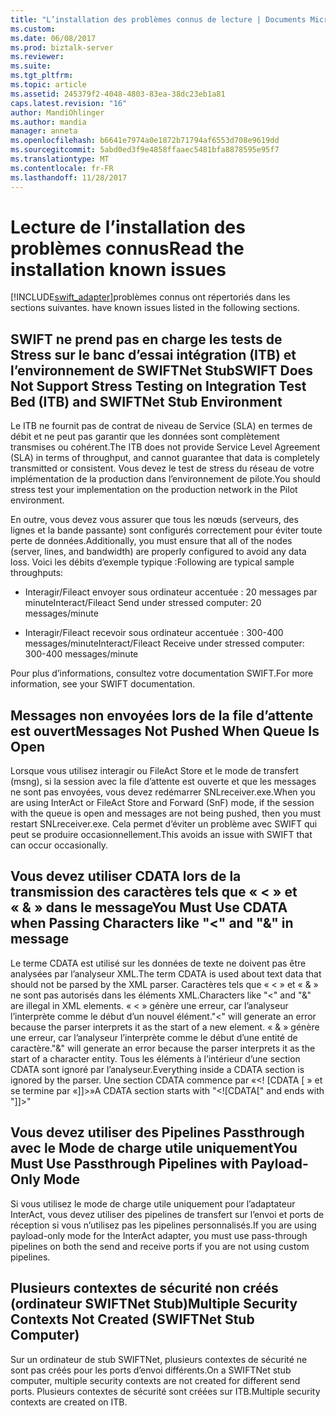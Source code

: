 ```yaml
---
title: "L’installation des problèmes connus de lecture | Documents Microsoft"
ms.custom: 
ms.date: 06/08/2017
ms.prod: biztalk-server
ms.reviewer: 
ms.suite: 
ms.tgt_pltfrm: 
ms.topic: article
ms.assetid: 245379f2-4048-4803-83ea-38dc23eb1a81
caps.latest.revision: "16"
author: MandiOhlinger
ms.author: mandia
manager: anneta
ms.openlocfilehash: b6641e7974a0e1872b71794af6553d708e9619dd
ms.sourcegitcommit: 5abd0ed3f9e4858ffaaec5481bfa8878595e95f7
ms.translationtype: MT
ms.contentlocale: fr-FR
ms.lasthandoff: 11/28/2017
---
```

# <a name="read-the-installation-known-issues"></a><span data-ttu-id="a2023-102">Lecture de l’installation des problèmes connus</span><span class="sxs-lookup"><span data-stu-id="a2023-102">Read the installation known issues</span></span>
[!INCLUDE[swift_adapter](../../includes/swift-adapter-md.md)]<span data-ttu-id="a2023-103">problèmes connus ont répertoriés dans les sections suivantes.</span><span class="sxs-lookup"><span data-stu-id="a2023-103"> have known issues listed in the following sections.</span></span>  
  
## <a name="swift-does-not-support-stress-testing-on-integration-test-bed-itb-and-swiftnet-stub-environment"></a><span data-ttu-id="a2023-104">SWIFT ne prend pas en charge les tests de Stress sur le banc d’essai intégration (ITB) et l’environnement de SWIFTNet Stub</span><span class="sxs-lookup"><span data-stu-id="a2023-104">SWIFT Does Not Support Stress Testing on Integration Test Bed (ITB) and SWIFTNet Stub Environment</span></span>  
 <span data-ttu-id="a2023-105">Le ITB ne fournit pas de contrat de niveau de Service (SLA) en termes de débit et ne peut pas garantir que les données sont complètement transmises ou cohérent.</span><span class="sxs-lookup"><span data-stu-id="a2023-105">The ITB does not provide Service Level Agreement (SLA) in terms of throughput, and cannot guarantee that data is completely transmitted or consistent.</span></span> <span data-ttu-id="a2023-106">Vous devez le test de stress du réseau de votre implémentation de la production dans l’environnement de pilote.</span><span class="sxs-lookup"><span data-stu-id="a2023-106">You should stress test your implementation on the production network in the Pilot environment.</span></span>  
  
 <span data-ttu-id="a2023-107">En outre, vous devez vous assurer que tous les nœuds (serveurs, des lignes et la bande passante) sont configurés correctement pour éviter toute perte de données.</span><span class="sxs-lookup"><span data-stu-id="a2023-107">Additionally, you must ensure that all of the nodes (server, lines, and bandwidth) are properly configured to avoid any data loss.</span></span> <span data-ttu-id="a2023-108">Voici les débits d’exemple typique :</span><span class="sxs-lookup"><span data-stu-id="a2023-108">Following are typical sample throughputs:</span></span>  
  
-   <span data-ttu-id="a2023-109">Interagir/Fileact envoyer sous ordinateur accentuée : 20 messages par minute</span><span class="sxs-lookup"><span data-stu-id="a2023-109">Interact/Fileact Send under stressed computer: 20 messages/minute</span></span>  
  
-   <span data-ttu-id="a2023-110">Interagir/Fileact recevoir sous ordinateur accentuée : 300-400 messages/minute</span><span class="sxs-lookup"><span data-stu-id="a2023-110">Interact/Fileact Receive under stressed computer: 300-400 messages/minute</span></span>  
  
 <span data-ttu-id="a2023-111">Pour plus d’informations, consultez votre documentation SWIFT.</span><span class="sxs-lookup"><span data-stu-id="a2023-111">For more information, see your SWIFT documentation.</span></span>  
  
## <a name="messages-not-pushed-when-queue-is-open"></a><span data-ttu-id="a2023-112">Messages non envoyées lors de la file d’attente est ouvert</span><span class="sxs-lookup"><span data-stu-id="a2023-112">Messages Not Pushed When Queue Is Open</span></span>  
 <span data-ttu-id="a2023-113">Lorsque vous utilisez interagir ou FileAct Store et le mode de transfert (msng), si la session avec la file d’attente est ouverte et que les messages ne sont pas envoyées, vous devez redémarrer SNLreceiver.exe.</span><span class="sxs-lookup"><span data-stu-id="a2023-113">When you are using InterAct or FileAct Store and Forward (SnF) mode, if the session with the queue is open and messages are not being pushed, then you must restart SNLreceiver.exe.</span></span> <span data-ttu-id="a2023-114">Cela permet d’éviter un problème avec SWIFT qui peut se produire occasionnellement.</span><span class="sxs-lookup"><span data-stu-id="a2023-114">This avoids an issue with SWIFT that can occur occasionally.</span></span>  
  
## <a name="you-must-use-cdata-when-passing-characters-like--and--in-message"></a><span data-ttu-id="a2023-115">Vous devez utiliser CDATA lors de la transmission des caractères tels que « < » et « & » dans le message</span><span class="sxs-lookup"><span data-stu-id="a2023-115">You Must Use CDATA when Passing Characters like "<" and "&" in message</span></span>  
 <span data-ttu-id="a2023-116">Le terme CDATA est utilisé sur les données de texte ne doivent pas être analysées par l’analyseur XML.</span><span class="sxs-lookup"><span data-stu-id="a2023-116">The term CDATA is used about text data that should not be parsed by the XML parser.</span></span>  <span data-ttu-id="a2023-117">Caractères tels que « < » et « & » ne sont pas autorisés dans les éléments XML.</span><span class="sxs-lookup"><span data-stu-id="a2023-117">Characters like "<" and "&" are illegal in XML elements.</span></span> <span data-ttu-id="a2023-118">« < » génère une erreur, car l’analyseur l’interprète comme le début d’un nouvel élément.</span><span class="sxs-lookup"><span data-stu-id="a2023-118">"<" will generate an error because the parser interprets it as the start of a new element.</span></span> <span data-ttu-id="a2023-119">« & » génère une erreur, car l’analyseur l’interprète comme le début d’une entité de caractère.</span><span class="sxs-lookup"><span data-stu-id="a2023-119">"&" will generate an error because the parser interprets it as the start of a character entity.</span></span> <span data-ttu-id="a2023-120">Tous les éléments à l’intérieur d’une section CDATA sont ignoré par l’analyseur.</span><span class="sxs-lookup"><span data-stu-id="a2023-120">Everything inside a CDATA section is ignored by the parser.</span></span> <span data-ttu-id="a2023-121">Une section CDATA commence par «\<! [CDATA [ » et se termine par «]]\>»</span><span class="sxs-lookup"><span data-stu-id="a2023-121">A CDATA section starts with "\<![CDATA[" and ends with "]]\>"</span></span>  
  
## <a name="you-must-use-passthrough-pipelines-with-payload-only-mode"></a><span data-ttu-id="a2023-122">Vous devez utiliser des Pipelines Passthrough avec le Mode de charge utile uniquement</span><span class="sxs-lookup"><span data-stu-id="a2023-122">You Must Use Passthrough Pipelines with Payload-Only Mode</span></span>  
 <span data-ttu-id="a2023-123">Si vous utilisez le mode de charge utile uniquement pour l’adaptateur InterAct, vous devez utiliser des pipelines de transfert sur l’envoi et ports de réception si vous n’utilisez pas les pipelines personnalisés.</span><span class="sxs-lookup"><span data-stu-id="a2023-123">If you are using payload-only mode for the InterAct adapter, you must use pass-through pipelines on both the send and receive ports if you are not using custom pipelines.</span></span>  
  
## <a name="multiple-security-contexts-not-created-swiftnet-stub-computer"></a><span data-ttu-id="a2023-124">Plusieurs contextes de sécurité non créés (ordinateur SWIFTNet Stub)</span><span class="sxs-lookup"><span data-stu-id="a2023-124">Multiple Security Contexts Not Created (SWIFTNet Stub Computer)</span></span>  
 <span data-ttu-id="a2023-125">Sur un ordinateur de stub SWIFTNet, plusieurs contextes de sécurité ne sont pas créés pour les ports d’envoi différents.</span><span class="sxs-lookup"><span data-stu-id="a2023-125">On a SWIFTNet stub computer, multiple security contexts are not created for different send ports.</span></span> <span data-ttu-id="a2023-126">Plusieurs contextes de sécurité sont créées sur ITB.</span><span class="sxs-lookup"><span data-stu-id="a2023-126">Multiple security contexts are created on ITB.</span></span>